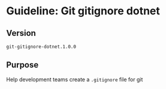 # Guideline: Git gitignore dotnet

## Version

`git-gitignore-dotnet.1.0.0`

## Purpose

Help development teams create a `.gitignore` file for git

